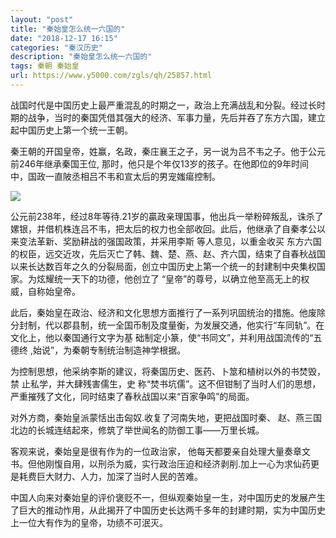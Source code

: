 ```yaml
---
layout: "post"
title: "秦始皇怎么统一六国的"
date: "2018-12-17 16:15"
categories: "秦汉历史"
description: "秦始皇怎么统一六国的"
tags: 秦朝 秦始皇
url: https://www.y5000.com/zgls/qh/25857.html
---
```






战国时代是中国历史上最严重混乱的时期之一，政治上充满战乱和分裂。经过长时期的战争，当时的秦国凭借其强大的经济、军事力量，先后并吞了东方六国，建立起中国历史上第一个统一王朝。

秦王朝的开国皇帝，姓赢，名政，秦庄襄王之子，另一说为吕不韦之子。他于公元前246年继承秦国王位,
那时，他只是个年仅13岁的孩子。在他即位的9年时间中，国政一直陂丞相吕不韦和宣太后的男宠媸瘍控制。

![](https://img.y5000.com/uploads/allimg/170930/8-1F930150520U7.jpg)

公元前238年，经过8年等待.21岁的贏政亲理国事，他出兵一举粉碎叛乱，诛杀了嫘银，并借机株连吕不韦，把太后的权力也全部收回。此后，他继承了自秦孝公以来变法革新、奖励耕战的强国政策，并采用李斯
等人意见，以重金收买
东方六国的权臣，远交近攻，先后灭亡了韩、魏、楚、燕、赵、齐六国，结束了自春秋战国以来长达数百年之久的分裂局面，创立中国历史上第一个统一的封建制中央集权国家。为炫耀统一天下的功德，他创立了
“皇帝”的尊号，以确立他至高无上的权威，自称始皇帝。

此后，秦始皇在政治、经济和文化思想方面推行了一系列巩固统治的措施。他废除分封制，代以郡县制，统一全国币制及度量衡，为发展交通，他实行“车同轨”。在文化上，他以秦国通行文字为基
础制定小篆，使“书同文”，并利用战国流传的“五德终 ,始说”，为秦朝专制统治制造神学根据。

为控制思想，他采纳李斯的建议，将秦国历史、医药、卜筮和植树以外的书焚毁，禁 止私学，并大肆残害儒生，史
称“焚书坑儒”。这不但钳制了当时人们的思想，严重摧残了文化，同时结束了春秋战国以来“百家争鸣”的局面。

对外方商，秦始皇派蒙恬出击匈奴.收复了河南失地，更把战国时秦、 赵、燕三国北边的长城连结起來，修筑了举世闻名的防御工事——万里长城。

客观来说，秦始皇是很有作为的一位政治家，
他每天都要亲自处理大量奏章文书。但他刚愎自用，以刑杀为威，实行政治压迫和经济剥削.加上一心为求仙药更是耗费巨大财力、人力，加深了当时人民的苦难。

中国人向来对秦始皇的评价褒贬不一，但纵观秦始皇一生，对中国历史的发展产生了巨大的推动怍用，从此揭开了中国历史长达两千多年的封建时期，实为中国历史上一位大有作为的皇帝，功绩不可泯灭。
